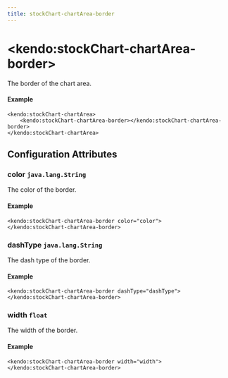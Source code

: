 ```yaml
---
title: stockChart-chartArea-border
---
```


# \<kendo:stockChart-chartArea-border\>

The border of the chart area.

#### Example
    <kendo:stockChart-chartArea>
        <kendo:stockChart-chartArea-border></kendo:stockChart-chartArea-border>
    </kendo:stockChart-chartArea>

## Configuration Attributes

### color `java.lang.String`

The color of the border.

#### Example
    <kendo:stockChart-chartArea-border color="color">
    </kendo:stockChart-chartArea-border>

### dashType `java.lang.String`

The dash type of the border.

#### Example
    <kendo:stockChart-chartArea-border dashType="dashType">
    </kendo:stockChart-chartArea-border>

### width `float`

The width of the border.

#### Example
    <kendo:stockChart-chartArea-border width="width">
    </kendo:stockChart-chartArea-border>

